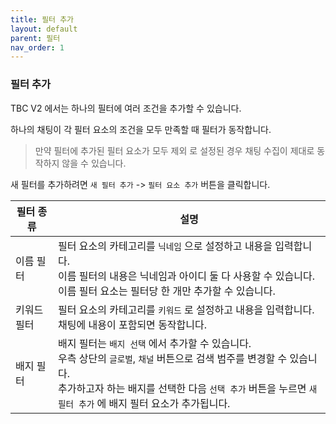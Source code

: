 ```yaml
---
title: 필터 추가
layout: default
parent: 필터
nav_order: 1
---
```


### 필터 추가

TBC V2 에서는 하나의 필터에 여러 조건을 추가할 수 있습니다.

하나의 채팅이 각 필터 요소의 조건을 모두 만족할 때 필터가 동작합니다.

> 만약 필터에 추가된 필터 요소가 모두 제외 로 설정된 경우 채팅 수집이 제대로 동작하지 않을 수 있습니다.

새 필터를 추가하려면 `새 필터 추가` -> `필터 요소 추가` 버튼을 클릭합니다.

| 필터 종류 | 설명 |
| - | - |
|이름 필터| 필터 요소의 카테고리를 `닉네임` 으로 설정하고 내용을 입력합니다. <br> 이름 필터의 내용은 닉네임과 아이디 둘 다 사용할 수 있습니다. <br> 이름 필터 요소는 필터당 한 개만 추가할 수 있습니다. |
|키워드 필터| 필터 요소의 카테고리를 `키워드` 로 설정하고 내용을 입력합니다. <br> 채팅에 내용이 포함되면 동작합니다. |
|배지 필터| 배지 필터는 `배지 선택` 에서 추가할 수 있습니다. <br> 우측 상단의 `글로벌`, `채널` 버튼으로 검색 범주를 변경할 수 있습니다. <br> 추가하고자 하는 배지를 선택한 다음 `선택 추가` 버튼을 누르면 `새 필터 추가` 에 배지 필터 요소가 추가됩니다. |
